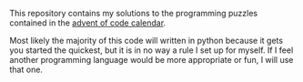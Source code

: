 This repository contains my solutions to the programming 
puzzles contained in the
[advent of code calendar](https://adventofcode.com).

Most likely the majority of this code will written in python because it
gets you started the quickest, but it is in no way a rule I set up for myself.
If I feel another programming language would be more appropriate or fun, I will
use that one.
